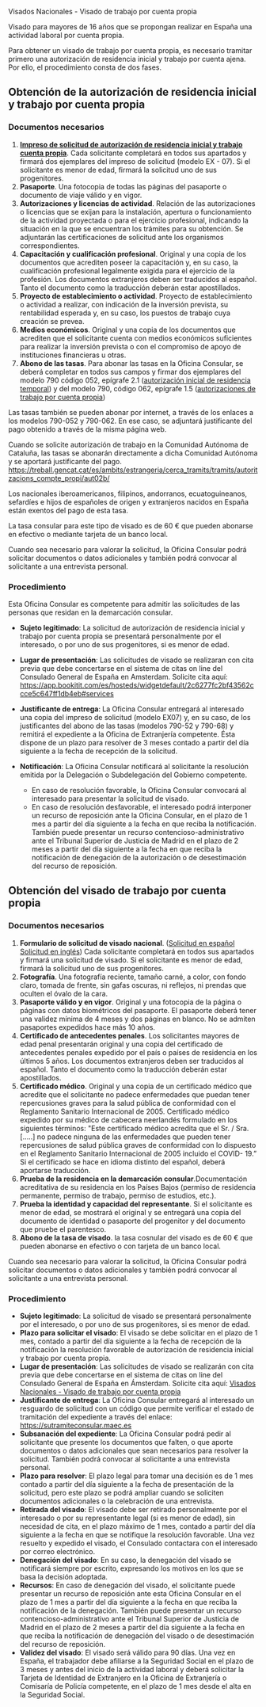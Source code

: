 
Visados Nacionales - Visado de trabajo por cuenta propia



Visado para mayores de 16 años que se propongan realizar en España una actividad laboral por cuenta propia.


Para obtener un visado de trabajo por cuenta propia, es necesario tramitar primero una autorización de residencia inicial y trabajo por cuenta ajena. Por ello, el procedimiento consta de dos fases.



Obtención de la autorización de residencia inicial y trabajo por cuenta propia
------------------------------------------------------------------------------



### Documentos necesarios


1. **[Impreso de solicitud de autorización de residencia inicial y trabajo cuenta propia](https://extranjeros.inclusion.gob.es/ficheros/Modelos_solicitudes/mod_solicitudes2/07-Formulario_cta_propia.pdf)**. Cada solicitante completará en todos sus apartados y firmará dos ejemplares del impreso de solicitud (modelo EX - 07). Si el solicitante es menor de edad, firmará la solicitud uno de sus progenitores.
2. **Pasaporte**. Una fotocopia de todas las páginas del pasaporte o documento de viaje válido y en vigor.
3. **Autorizaciones y licencias de actividad**. Relación de las autorizaciones o licencias que se exijan para la instalación, apertura o funcionamiento de la actividad proyectada o para el ejercicio profesional, indicando la situación en la que se encuentran los trámites para su obtención. Se adjuntarán las certificaciones de solicitud ante los organismos correspondientes.
4. **Capacitación y cualificación profesional**. Original y una copia de los documentos que acrediten poseer la capacitación y, en su caso, la cualificación profesional legalmente exigida para el ejercicio de la profesión. Los documentos extranjeros deben ser traducidos al español. Tanto el documento como la traducción deberán estar apostillados.
5. **Proyecto de establecimiento o actividad**. Proyecto de establecimiento o actividad a realizar, con indicación de la inversión prevista, su rentabilidad esperada y, en su caso, los puestos de trabajo cuya creación se prevea.
6. **Medios económicos**. Original y una copia de los documentos que acrediten que el solicitante cuenta con medios económicos suficientes para realizar la inversión prevista o con el compromiso de apoyo de instituciones financieras u otras.
7. **Abono de las tasas**. Para abonar las tasas en la Oficina Consular, se deberá completar en todos sus campos y firmar dos ejemplares del modelo 790 código 052, epígrafe 2.1 ([autorización inicial de residencia temporal](https://sede.administracionespublicas.gob.es/pagina/index/directorio/tasa052)) y del modelo 790, código 062, epígrafe 1.5 ([autorizaciones de trabajo por cuenta propia](https://sede.administracionespublicas.gob.es/pagina/index/directorio/tasa062))


Las tasas también se pueden abonar por internet, a través de los enlaces a los modelos 790-052 y 790-062. En ese caso, se adjuntará justificante del pago obtenido a través de la misma página web.


Cuando se solicite autorización de trabajo en la Comunidad Autónoma de Cataluña, las tasas se abonarán directamente a dicha Comunidad Autónoma y se aportará justificante del pago. <https://treball.gencat.cat/es/ambits/estrangeria/cerca_tramits/tramits/autoritzacions_compte_propi/aut02b/> 


Los nacionales iberoamericanos, filipinos, andorranos, ecuatoguineanos, sefardíes e hijos de españoles de origen y extranjeros nacidos en España están exentos del pago de esta tasa.


La tasa consular para este tipo de visado es de 60 € que pueden abonarse en efectivo o mediante tarjeta de un banco local.


Cuando sea necesario para valorar la solicitud, la Oficina Consular podrá solicitar documentos o datos adicionales y también podrá convocar al solicitante a una entrevista personal. 


### Procedimiento


Esta Oficina Consular es competente para admitir las solicitudes de las personas que residan en la demarcación consular. 


* **Sujeto legitimado**: La solicitud de autorización de residencia inicial y trabajo por cuenta propia se presentará personalmente por el interesado, o por uno de sus progenitores, si es menor de edad.
* **Lugar de presentación**: Las solicitudes de visado se realizaran con cita previa que debe concertarse en el sistema de citas on line del Consulado General de España en Amsterdam. Solicite cita aquí: https://app.bookitit.com/es/hosteds/widgetdefault/2c6277fc2bf43562ccce5c647ff1db4eb#services
* **Justificante de entrega**: La Oficina Consular entregará al interesado una copia del impreso de solicitud (modelo EX07) y, en su caso, de los justificantes del abono de las tasas (modelos 790-52 y 790-68) y remitirá el expediente a la Oficina de Extranjería competente. Ésta dispone de un plazo para resolver de 3 meses contado a partir del día siguiente a la fecha de recepción de la solicitud.
* **Notificación**: La Oficina Consular notificará al solicitante la resolución emitida por la Delegación o Subdelegación del Gobierno competente.


	+ En caso de resolución favorable, la Oficina Consular convocará al interesado para presentar la solicitud de visado.
	+ En caso de resolución desfavorable, el interesado podrá interponer un recurso de reposición ante la Oficina Consular, en el plazo de 1 mes a partir del día siguiente a la fecha en que reciba la notificación. También puede presentar un recurso contencioso-administrativo ante el Tribunal Superior de Justicia de Madrid en el plazo de 2 meses a partir del día siguiente a la fecha en que reciba la notificación de denegación de la autorización o de desestimación del recurso de reposición.



Obtención del visado de trabajo por cuenta propia
-------------------------------------------------



### Documentos necesarios


1. **Formulario de solicitud de visado nacional**. ([Solicitud en español](https://www.exteriores.gob.es/DocumentosAuxiliaresSC/Pa%C3%ADses%20Bajos/AMSTERDAM%20%28C%29/SolicitudNacionalES.pdf) [Solicitud en inglés](https://www.exteriores.gob.es/DocumentosAuxiliaresSC/Pa%C3%ADses%20Bajos/AMSTERDAM%20%28C%29/SolicitudNacionalEN.pdf)) Cada solicitante completará en todos sus apartados y firmará una solicitud de visado. Si el solicitante es menor de edad, firmará la solicitud uno de sus progenitores.
2. **Fotografía**. Una fotografía reciente, tamaño carné, a color, con fondo claro, tomada de frente, sin gafas oscuras, ni reflejos, ni prendas que oculten el óvalo de la cara.
3. **Pasaporte válido y en vigor**. Original y una fotocopia de la página o páginas con datos biométricos del pasaporte. El pasaporte deberá tener una validez mínima de 4 meses y dos páginas en blanco. No se admiten pasaportes expedidos hace más 10 años.
4. **Certificado de antecedentes penales**. Los solicitantes mayores de edad penal presentarán original y una copia del certificado de antecedentes penales expedido por el país o países de residencia en los últimos 5 años. Los documentos extranjeros deben ser traducidos al español. Tanto el documento como la traducción deberán estar apostillados.
5. **Certificado médico**. Original y una copia de un certificado médico que acredite que el solicitante no padece enfermedades que puedan tener repercusiones graves para la salud pública de conformidad con el Reglamento Sanitario Internacional de 2005. Certificado médico expedido por su médico de cabecera neerlandés formulado en los siguientes términos: "Este certificado médico acredita que el Sr. / Sra. […..] no padece ninguna de las enfermedades que pueden tener repercusiones de salud pública graves de conformidad con lo dispuesto en el Reglamento Sanitario Internacional de 2005 incluido el COVID- 19.” Si el certificado se hace en idioma distinto del español, deberá aportarse traducción.
6. **Prueba de la residencia en la demarcación consular**.Documentación acreditativa de su residencia en los Países Bajos (permiso de residencia permanente, permiso de trabajo, permiso de estudios, etc.).
7. **Prueba la identidad y capacidad del representante**. Si el solicitante es menor de edad, se mostrará el original y se entregará una copia del documento de identidad o pasaporte del progenitor y del documento que pruebe el parentesco.
8. **Abono de la tasa de visado**. la tasa cosnular del visado es de 60 € que pueden abonarse en efectivo o con tarjeta de un banco local.


Cuando sea necesario para valorar la solicitud, la Oficina Consular podrá solicitar documentos o datos adicionales y también podrá convocar al solicitante a una entrevista personal.


### Procedimiento


* **Sujeto legitimado**: La solicitud de visado se presentará personalmente por el interesado, o por uno de sus progenitores, si es menor de edad.
* **Plazo para solicitar el visado**: El visado se debe solicitar en el plazo de 1 mes, contado a partir del día siguiente a la fecha de recepción de la notificación la resolución favorable de autorización de residencia inicial y trabajo por cuenta propia.
* **Lugar de presentación**: Las solicitudes de visado se realizarán con cita previa que debe concertarse en el sistema de citas on line del Consulado General de España en Ámsterdam. Solicite cita aquí:  [Visados Nacionales - Visado de trabajo por cuenta propia](https://app.bookitit.com/es/hosteds/widgetdefault/2c6277fc2bf43562ccce5c647ff1db4eb#datetime)
* **Justificante de entrega**: La Oficina Consular entregará al interesado un resguardo de solicitud con un código que permite verificar el estado de tramitación del expediente a través del enlace: <https://sutramiteconsular.maec.es>
* **Subsanación del expediente**: La Oficina Consular podrá pedir al solicitante que presente los documentos que falten, o que aporte documentos o datos adicionales que sean necesarios para resolver la solicitud. También podrá convocar al solicitante a una entrevista personal.
* **Plazo para resolver**: El plazo legal para tomar una decisión es de 1 mes contado a partir del día siguiente a la fecha de presentación de la solicitud, pero este plazo se podrá ampliar cuando se soliciten documentos adicionales o la celebración de una entrevista.
* **Retirada del visado**: El visado debe ser retirado personalmente por el interesado o por su representante legal (si es menor de edad), sin necesidad de cita, en el plazo máximo de 1 mes, contado a partir del día siguiente a la fecha en que se notifique la resolución favorable. Una vez resuelto y expedido el visado, el Consulado contactara con el interesado por correo electrónico.
* **Denegación del visado**: En su caso, la denegación del visado se notificará siempre por escrito, expresando los motivos en los que se basa la decisión adoptada.
* **Recursos**: En caso de denegación del visado, el solicitante puede presentar un recurso de reposición ante esta Oficina Consular en el plazo de 1 mes a partir del día siguiente a la fecha en que reciba la notificación de la denegación. También puede presentar un recurso contencioso-administrativo ante el Tribunal Superior de Justicia de Madrid en el plazo de 2 meses a partir del día siguiente a la fecha en que reciba la notificación de denegación del visado o de desestimación del recurso de reposición.
* **Validez del visado**: El visado será válido para 90 días. Una vez en España, el trabajador debe afiliarse a la Seguridad Social en el plazo de 3 meses y antes del inicio de la actividad laboral y deberá solicitar la Tarjeta de Identidad de Extranjero en la Oficina de Extranjería o Comisaría de Policía competente, en el plazo de 1 mes desde el alta en la Seguridad Social.





